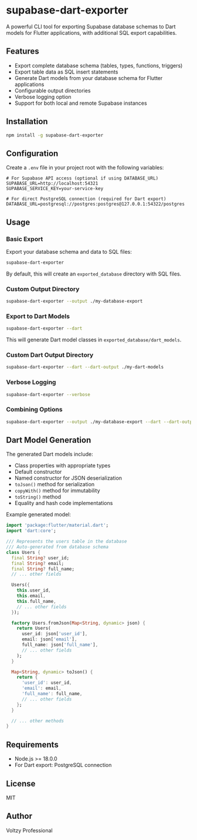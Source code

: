 # supabase-dart-exporter

A powerful CLI tool for exporting Supabase database schemas to Dart models for Flutter applications, with additional SQL export capabilities.

## Features

- Export complete database schema (tables, types, functions, triggers)
- Export table data as SQL insert statements
- Generate Dart models from your database schema for Flutter applications
- Configurable output directories
- Verbose logging option
- Support for both local and remote Supabase instances

## Installation

```bash
npm install -g supabase-dart-exporter
```

## Configuration

Create a `.env` file in your project root with the following variables:

```
# For Supabase API access (optional if using DATABASE_URL)
SUPABASE_URL=http://localhost:54321
SUPABASE_SERVICE_KEY=your-service-key

# For direct PostgreSQL connection (required for Dart export)
DATABASE_URL=postgresql://postgres:postgres@127.0.0.1:54322/postgres
```

## Usage

### Basic Export

Export your database schema and data to SQL files:

```bash
supabase-dart-exporter
```

By default, this will create an `exported_database` directory with SQL files.

### Custom Output Directory

```bash
supabase-dart-exporter --output ./my-database-export
```

### Export to Dart Models

```bash
supabase-dart-exporter --dart
```

This will generate Dart model classes in `exported_database/dart_models`.

### Custom Dart Output Directory

```bash
supabase-dart-exporter --dart --dart-output ./my-dart-models
```

### Verbose Logging

```bash
supabase-dart-exporter --verbose
```

### Combining Options

```bash
supabase-dart-exporter --output ./my-database-export --dart --dart-output ./my-dart-models --verbose
```

## Dart Model Generation

The generated Dart models include:

- Class properties with appropriate types
- Default constructor
- Named constructor for JSON deserialization
- `toJson()` method for serialization
- `copyWith()` method for immutability
- `toString()` method
- Equality and hash code implementations

Example generated model:

```dart
import 'package:flutter/material.dart';
import 'dart:core';

/// Represents the users table in the database
/// Auto-generated from database schema
class Users {
  final String? user_id;
  final String? email;
  final String? full_name;
  // ... other fields

  Users({
    this.user_id,
    this.email,
    this.full_name,
    // ... other fields
  });

  factory Users.fromJson(Map<String, dynamic> json) {
    return Users(
      user_id: json['user_id'],
      email: json['email'],
      full_name: json['full_name'],
      // ... other fields
    );
  }

  Map<String, dynamic> toJson() {
    return {
      'user_id': user_id,
      'email': email,
      'full_name': full_name,
      // ... other fields
    };
  }

  // ... other methods
}
```

## Requirements

- Node.js >= 18.0.0
- For Dart export: PostgreSQL connection

## License

MIT

## Author

Voltzy Professional 